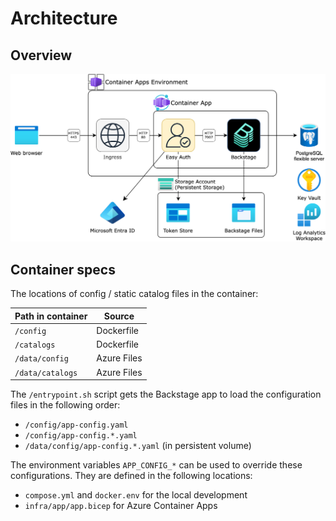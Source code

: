 # Architecture

## Overview

![](assets/deployment-diagram.png)

## Container specs

The locations of config / static catalog files in the container:

|Path in container|Source|
|-|-|
|`/config`|Dockerfile|
|`/catalogs`|Dockerfile|
|`/data/config`|Azure Files|
|`/data/catalogs`|Azure Files|

The `/entrypoint.sh` script gets the Backstage app to load the configuration files in the following order:

- `/config/app-config.yaml`
- `/config/app-config.*.yaml`
- `/data/config/app-config.*.yaml` (in persistent volume)

The environment variables `APP_CONFIG_*` can be used to override these configurations.
They are defined in the following locations:

- `compose.yml` and `docker.env` for the local development
- `infra/app/app.bicep` for Azure Container Apps
